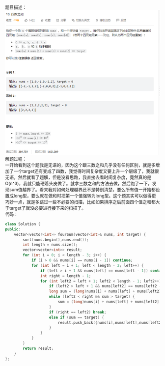 题目描述：  
![image](/basical/array/image/image17.png)  
解题过程：  
一开始看到这个题我是无语的，因为这个跟三数之和几乎没有任何区别，就是多增加了一个target还有变成了四数，我觉得时间复杂度又要上升一个层级了，我就很无语，然后就看了题解，但是没看思路，我直接去看时间复杂度，竟然真的是O(n^3)，我就只能硬着头皮做了。就拿三数之和的方法去做，然后跑了一下，发现sum值越界了。看来我对如何处理越界还不是特别清楚，要么所有值一开始都设置成long型，要么就在做和时把第一个值强转为long型。这个题其实可以做得更巧妙一点，就是多跳过一些不必要的扫描，比如如果排序之后前面四个值之和都大于target了就没必要进行接下来的扫描了。  
代码：  
```cpp
class Solution {
public:
    vector<vector<int>> fourSum(vector<int>& nums, int target) {
        sort(nums.begin(),nums.end());
        int length = nums.size();
        vector<vector<int>> result;
        for (int i = 0; i < length - 3; i++) {
            if (i > 0 && nums[i] == nums[i - 1]) continue;
            for (int left = i + 1; left < length - 2; left++) {
                if (left > i + 1 && nums[left] == nums[left - 1]) continue;
                int right = length - 1;
                for (int left2 = left + 1; left2 < length - 1; left2++) {
                    if (left2 > left + 1 && nums[left2] == nums[left2 - 1]) continue;
                    long sum = (long)nums[i] + nums[left] + nums[left2] + nums[right];
                    while (left2 < right && sum > target) {
                        sum = (long)nums[i] + nums[left] + nums[left2] + nums[--right];
                    }
                    if (right == left2) break;
                    else if (sum == target) {
                        result.push_back({nums[i],nums[left],nums[left2],nums[right]});
                    }
                }
            }
        }
        return result;
    }
};
```